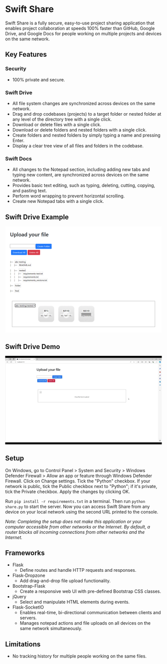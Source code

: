 # Swift Share

Swift Share is a fully secure, easy-to-use project sharing application that enables project collaboration at speeds 100% faster than GitHub, Google Drive, and Google Docs for people working on multiple projects and devices on the same network.

## Key Features

### Security
* 100% private and secure.

### Swift Drive
* All file system changes are synchronized across devices on the same network.
* Drag and drop codebases (projects) to a target folder or nested folder at any level of the directory tree with a single click.
* Download or delete files with a single click.
* Download or delete folders and nested folders with a single click.
* Create folders and nested folders by simply typing a name and pressing Enter.
* Display a clear tree view of all files and folders in the codebase.

### Swift Docs
* All changes to the Notepad section, including adding new tabs and typing new content, are synchronized across devices on the same network.
* Provides basic text editing, such as typing, deleting, cutting, copying, and pasting text.
* Perform word wrapping to prevent horizontal scrolling.
* Create new Notepad tabs with a single click.

## Swift Drive Example
<img src="./data/example.png" alt="Example" width="690">

## Swift Drive Demo
![](./data/walkthrough.gif)

## Setup
On Windows, go to Control Panel > System and Security > Windows Defender Firewall > Allow an app or feature through Windows Defender Firewall. Click on Change settings. Tick the "Python" checkbox. If your network is public, tick the Public checkbox next to "Python"; if it's private, tick the Private checkbox. Apply the changes by clicking OK.

Run `pip install -r requirements.txt` in a terminal. Then run `python share.py` to start the server. Now you can access Swift Share from any device on your local network using the second URL printed to the console.

*Note: Completing the setup does not make this application or your computer accessible from other networks or the Internet. By default, a router blocks all incoming connections from other networks and the Internet.*

## Frameworks
* Flask
    - Define routes and handle HTTP requests and responses.
* Flask-Dropzone
    - Add drag-and-drop file upload functionality.
* Bootstrap-Flask
    - Create a responsive web UI with pre-defined Bootstrap CSS classes.
* jQuery
    - Select and manipulate HTML elements during events.
* Flask-SocketIO
    - Enables real-time, bi-directional communication between clients and servers.
    - Manages notepad actions and file uploads on all devices on the same network simultaneously.

## Limitations
* No tracking history for multiple people working on the same files.